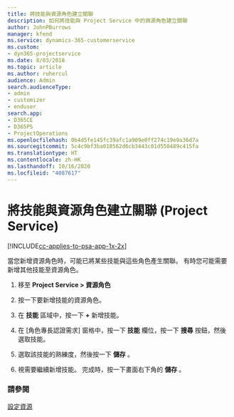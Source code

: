 ```yaml
---
title: 將技能與資源角色建立關聯
description: 如何將技能與 Project Service 中的資源角色建立關聯
author: JohnPBurrows
manager: kfend
ms.service: dynamics-365-customerservice
ms.custom:
- dyn365-projectservice
ms.date: 8/03/2018
ms.topic: article
ms.author: ruhercul
audience: Admin
search.audienceType:
- admin
- customizer
- enduser
search.app:
- D365CE
- D365PS
- ProjectOperations
ms.openlocfilehash: 0b4d5fe145fc39afc1a909e0ff274c19e9a36d7a
ms.sourcegitcommit: 5c4c9bf3ba018562d6cb3443c01d550489c415fa
ms.translationtype: HT
ms.contentlocale: zh-HK
ms.lasthandoff: 10/16/2020
ms.locfileid: "4087617"
---
```

# <a name="associate-skills-with-resource-roles-project-service"></a>將技能與資源角色建立關聯 (Project Service)

[!INCLUDE[cc-applies-to-psa-app-1x-2x](../includes/cc-applies-to-psa-app-1x-2x.md)]

當您新增資源角色時，可能已將某些技能與這些角色產生關聯。 有時您可能需要新增其他技能至資源角色。  
  
1.  移至 **Project Service > 資源角色**  
  
2.  按一下要新增技能的資源角色。  
  
3.  在 **技能** 區域中，按一下 **+** 新增技能。  
  
4.  在 [角色專長認證需求] 窗格中，按一下 **技能** 欄位，按一下 **搜尋** 按鈕，然後選取技能。  
  
5.  選取該技能的熟練度，然後按一下 **儲存** 。  
  
6.  視需要繼續新增技能。 完成時，按一下畫面右下角的 **儲存** 。  
  
### <a name="see-also"></a>請參閱  
 [設定資源](../psa/set-up-resources.md)
